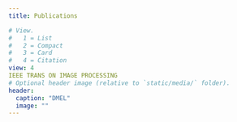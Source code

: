 ```yaml
---
title: Publications

# View.
#   1 = List
#   2 = Compact
#   3 = Card
#   4 = Citation
view: 4
IEEE TRANS ON IMAGE PROCESSING 
# Optional header image (relative to `static/media/` folder).
header:
  caption: "DMEL"
  image: ""
---
```

